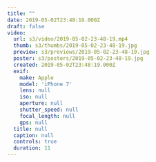 ```yaml
---
title: ""
date: 2019-05-02T23:48:19.000Z
draft: false
video:
  url: s3/video/2019-05-02-23-48-19.mp4
  thumb: s3/thumbs/2019-05-02-23-48-19.jpg
  preview: s3/previews/2019-05-02-23-48-19.jpg
  poster: s3/posters/2019-05-02-23-48-19.jpg
  created: 2019-05-02T23:48:19.000Z
  exif:
    make: Apple
    model: 'iPhone 7'
    lens: null
    iso: null
    aperture: null
    shutter_speed: null
    focal_length: null
    gps: null
  title: null
  caption: null
  controls: true
  duration: 11
---
```


